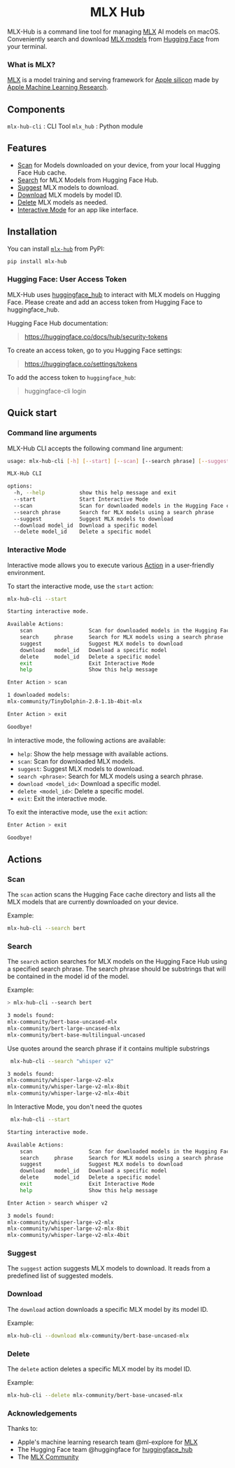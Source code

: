 <h1 align="center">MLX Hub</h1>

MLX-Hub is a command line tool for managing [MLX](https://opensource.apple.com/projects/mlx/) AI models  on macOS. Conveniently search and download [MLX models](https://huggingface.co/models?library=mlx&sort=downloads) from [Hugging Face](https://huggingface.co) from your terminal. 

### What is MLX?

[MLX](https://github.com/ml-explore/mlx) is a model training and serving framework for [Apple silicon](https://support.apple.com/en-us/116943) made by [Apple Machine Learning Research](https://machinelearning.apple.com/).

## Components

`mlx-hub-cli` : CLI Tool 
`mlx_hub`     : Python module

## Features

- [Scan](#scan) for Models downloaded on your device, from your local Hugging Face Hub cache.
- [Search](#search) for MLX Models from Hugging Face Hub.
- [Suggest](#suggest) MLX models to download.
- [Download](#download) MLX models by model ID.
- [Delete](#delete) MLX models as needed.
- [Interactive Mode](#interactive-mode) for an app like interface.

## Installation

You can install [`mlx-hub`](https://pypi.org/project/mlx-hub/)  from PyPI:

```bash
pip install mlx-hub
```

### Hugging Face: User Access Token

MLX-Hub uses [huggingface_hub](https://github.com/huggingface/huggingface_hub) to interact with MLX models on Hugging Face.
Please create and add an access token from Hugging Face to huggingface_hub.

Hugging Face Hub documentation:
> https://huggingface.co/docs/hub/security-tokens

To create an access token, go to you Hugging Face settings:
> https://huggingface.co/settings/tokens

To add the access token to `huggingface_hub`:
> huggingface-cli login

## Quick start

### Command line arguments

MLX-Hub CLI accepts the following command line argument:

```bash
usage: mlx-hub-cli [-h] [--start] [--scan] [--search phrase] [--suggest] [--download model_id] [--delete model_id]

MLX-Hub CLI

options:
  -h, --help           show this help message and exit
  --start              Start Interactive Mode
  --scan               Scan for downloaded models in the Hugging Face cache
  --search phrase      Search for MLX models using a search phrase
  --suggest            Suggest MLX models to download
  --download model_id  Download a specific model
  --delete model_id    Delete a specific model
```

### Interactive Mode

Interactive mode allows you to execute various [Action](#Actions) in a user-friendly environment.

To start the interactive mode, use the `start` action:

```bash
mlx-hub-cli --start
```

```bash
Starting interactive mode.

Available Actions:
    scan                  Scan for downloaded models in the Hugging Face cache
    search     phrase     Search for MLX models using a search phrase
    suggest               Suggest MLX models to download
    download   model_id   Download a specific model
    delete     model_id   Delete a specific model
    exit                  Exit Interactive Mode
    help                  Show this help message

Enter Action > scan

1 downloaded models: 
mlx-community/TinyDolphin-2.8-1.1b-4bit-mlx

Enter Action > exit

Goodbye!
```

In interactive mode, the following actions are available:

- `help`: Show the help message with available actions.
- `scan`: Scan for downloaded MLX models.
- `suggest`: Suggest MLX models to download.
- `search <phrase>`: Search for MLX models using a search phrase.
- `download <model_id>`: Download a specific model.
- `delete <model_id>`: Delete a specific model.
- `exit`: Exit the interactive mode.

To exit the interactive mode, use the `exit` action:

```bash
Enter Action > exit

Goodbye!
```

## Actions

### Scan

The `scan` action scans the Hugging Face cache directory and lists all the MLX models that are currently downloaded on your device.

Example:

```bash
mlx-hub-cli --search bert
```

### Search

The `search` action searches for MLX models on the Hugging Face Hub using a specified search phrase. 
The search phrase should be substrings that will be contained in the model id of the model.

Example:

```bash
> mlx-hub-cli --search bert

3 models found:
mlx-community/bert-base-uncased-mlx
mlx-community/bert-large-uncased-mlx
mlx-community/bert-base-multilingual-uncased
```

Use quotes around the search phrase if it contains multiple substrings

```bash
 mlx-hub-cli --search "whisper v2"

3 models found:
mlx-community/whisper-large-v2-mlx
mlx-community/whisper-large-v2-mlx-8bit
mlx-community/whisper-large-v2-mlx-4bit
```

In Interactive Mode, you don't need the quotes

```bash
 mlx-hub-cli --start              

Starting interactive mode.

Available Actions:
    scan                  Scan for downloaded models in the Hugging Face cache
    search     phrase     Search for MLX models using a search phrase
    suggest               Suggest MLX models to download
    download   model_id   Download a specific model
    delete     model_id   Delete a specific model
    exit                  Exit Interactive Mode
    help                  Show this help message

Enter Action > search whisper v2

3 models found:
mlx-community/whisper-large-v2-mlx
mlx-community/whisper-large-v2-mlx-8bit
mlx-community/whisper-large-v2-mlx-4bit
```

### Suggest

The `suggest` action suggests MLX models to download. It reads from a predefined list of suggested models.

### Download

The `download` action downloads a specific MLX model by its model ID.

Example:

```bash
mlx-hub-cli --download mlx-community/bert-base-uncased-mlx
```

### Delete

The `delete` action deletes a specific MLX model by its model ID.

Example:

```bash
mlx-hub-cli --delete mlx-community/bert-base-uncased-mlx
```

### Acknowledgements
Thanks to:
- Apple's machine learning research team @ml-explore for [MLX](https://github.com/ml-explore/mlx) 
- The Hugging Face team @huggingface for [huggingface_hub](https://github.com/huggingface/huggingface_hub)
- The [MLX Community](https://huggingface.co/mlx-community)
